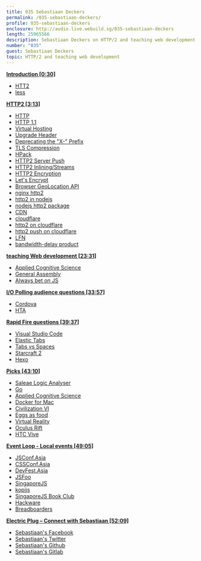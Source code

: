 ```yaml
---
title: 035 Sebastiaan Deckers
permalink: /035-sebastiaan-deckers/
profile: 035-sebastiaan-deckers
enclosure: http://audio.live.webuild.sg/035-sebastiaan-deckers
length: 25965566
description: Sebastiaan Deckers on HTTP/2 and teaching web development.
number: "035"
guest: Sebastiaan Deckers
topic: HTTP/2 and teaching web development
---
```


**[Introduction [0:30]](#t=0:30)**

- [HTT2](https://en.wikipedia.org/wiki/HTTP/2)
- [less](http://lesscss.org/)

**[HTTP2 [3:13]](#t=3:13)**

- [HTTP](https://www.w3.org/Protocols/)
- [HTTP 1.1](http://www8.org/w8-papers/5c-protocols/key/key.html)
- [Virtual Hosting](https://httpd.apache.org/docs/2.0/vhosts/name-based.html)
- [Upgrade Header](https://developer.mozilla.org/en-US/docs/Web/HTTP/Protocol_upgrade_mechanism)
- [Deprecating the "X-" Prefix](https://tools.ietf.org/html/rfc6648)
- [TLS Compression](https://www.ietf.org/rfc/rfc3749.txt)
- [HPack](https://http2.github.io/http2-spec/compression.html)
- [HTTP2 Server Push](https://en.wikipedia.org/wiki/HTTP/2_Server_Push)
- [HTTP2 Inlining/Streams](https://http2.github.io/http2-spec/#StreamsLayer)
- [HTTP2 Encryption](https://en.wikipedia.org/wiki/HTTP/2#Encryption)
- [Let's Encrypt](https://letsencrypt.org/)
- [Browser GeoLocation API](https://developer.mozilla.org/en-US/docs/Web/API/Geolocation/Using_geolocation)
- [nginx http2](https://www.nginx.com/blog/http2-module-nginx/)
- [http2 in nodejs](https://github.com/nodejs/NG/issues/8)
- [nodejs http2 package](https://github.com/molnarg/node-http2)
- [CDN](https://en.wikipedia.org/wiki/Content_delivery_network)
- [cloudflare](http://cloudflare.com/)
- [http2 on cloudflare](https://www.cloudflare.com/http2/)
- [http2 push on cloudflare](https://blog.cloudflare.com/announcing-support-for-http-2-server-push-2/)
- [LFN](https://scrutin.wordpress.com/2007/04/30/elephants-on-the-network-lfns-long-fat-networks-bandwidth-versus-latency/)
- [bandwidth-delay product](https://en.wikipedia.org/wiki/Bandwidth-delay_product)

**[teaching Web development [23:31]](#t=23:31)**

- [Applied Cognitive Science](http://www.appliedcognitivescience.com/)
- [General Assembly](https://generalassemb.ly/)
- [Always bet on JS](http://www.slideshare.net/BrendanEich/capitol-js)

**[I/O Polling audience questions [33:57]](#t=33:57)**

- [Cordova](https://cordova.apache.org/)
- [HTA](https://en.wikipedia.org/wiki/HTML_Application)

**[Rapid Fire questions [39:37]](#t=39:37)**

- [Visual Studio Code](https://code.visualstudio.com/)
- [Elastic Tabs](http://nickgravgaard.com/elastic-tabstops/)
- [Tabs vs Spaces](https://medium.com/@hoffa/400-000-github-repositories-1-billion-files-14-terabytes-of-code-spaces-or-tabs-7cfe0b5dd7fd#.1nl17d6bs)
- [Starcraft 2](http://us.battle.net/sc2/en/)
- [Hexo](https://hexo.io/)

**[Picks [43:10]](#t=43:10)**

- [Saleae Logic Analyser](https://www.saleae.com/)
- [Go](https://golang.org)
- [Applied Cognitive Science](http://www.appliedcognitivescience.com/)
- [Docker for Mac](https://docs.docker.com/engine/installation/mac/)
- [Civilization VI](https://civilization.com/)
- [Eggs as food](https://en.wikipedia.org/wiki/Egg_as_food)
- [Virtual Reality](https://en.wikipedia.org/wiki/Virtual_reality)
- [Oculus Rift](https://www3.oculus.com/en-us/rift/)
- [HTC Vive](https://www.vive.com/us/)

**[Event Loop - Local events [49:05]](#t=49:05)**

- [JSConf.Asia](http://jsconf.asia/)
- [CSSConf.Asia](http://cssconf.asia/)
- [DevFest.Asia](https://devfest.asia/)
- [JSFoo](https://jsfoo.in/)
- [SingaporeJS](https://www.meetup.com/Singapore-JS/)
- [kopijs](https://kopijs.org/)
- [SingaporeJS Book Club](https://www.meetup.com/Singapore-JS/events/233684166/)
- [Hackware](https://www.meetup.com/hackware/)
- [Breadboarders](http://breadboarders.slack.com/)


**[Electric Plug  – Connect with Sebastiaan [52:09]](#t=52:09)**

- [Sebastiaan's Facebook](https://www.facebook.com/sebastiaan.deckers)
- [Sebastiaan's Twitter](https://www.twitter.com/cbas)
- [Sebastiaan's Github](https://github.com/cbas)
- [Sebastiaan's Gitlab](https://gitlab.com/u/sebdeckers)
